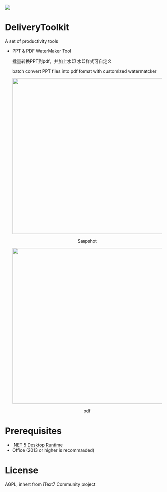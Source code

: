 <a href="https://996.icu" target='_blank'><img src="https://img.shields.io/badge/link-996.icu-red.svg"></a>

# DeliveryToolkit
A set of productivity tools

- PPT & PDF WaterMaker Tool

  批量转换PPT到pdf，并加上水印
  水印样式可自定义
  
  batch convert PPT files into pdf format with customized watermatcker
  <div  align="center">    
  <img src="https://aidiag890.blob.core.chinacloudapi.cn/resource/snap1.png" width=500/>
  <p>Sanpshot</p>
  <img src="https://aidiag890.blob.core.chinacloudapi.cn/resource/pdf.png" width=500/>
  <p>pdf</p>
  </div>


# Prerequisites

- [.NET 5 Desktop Runtime](https://dotnet.microsoft.com/download/dotnet/current/runtime)
- Office (2013 or higher is recommanded)

# License
  
  AGPL, inhert from iText7 Community project
